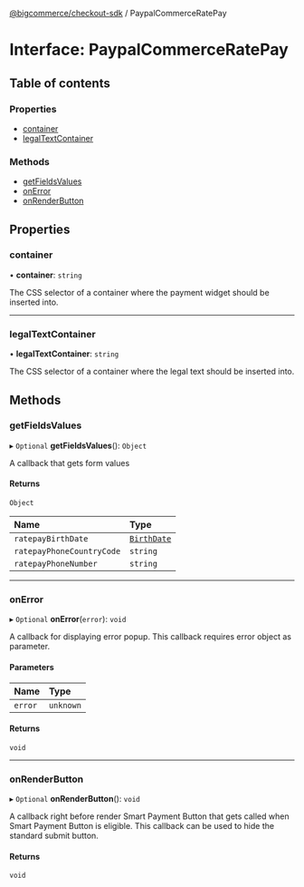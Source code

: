 [@bigcommerce/checkout-sdk](../README.md) / PaypalCommerceRatePay

# Interface: PaypalCommerceRatePay

## Table of contents

### Properties

- [container](PaypalCommerceRatePay.md#container)
- [legalTextContainer](PaypalCommerceRatePay.md#legaltextcontainer)

### Methods

- [getFieldsValues](PaypalCommerceRatePay.md#getfieldsvalues)
- [onError](PaypalCommerceRatePay.md#onerror)
- [onRenderButton](PaypalCommerceRatePay.md#onrenderbutton)

## Properties

### container

• **container**: `string`

The CSS selector of a container where the payment widget should be inserted into.

___

### legalTextContainer

• **legalTextContainer**: `string`

The CSS selector of a container where the legal text should be inserted into.

## Methods

### getFieldsValues

▸ `Optional` **getFieldsValues**(): `Object`

A callback that gets form values

#### Returns

`Object`

| Name | Type |
| :------ | :------ |
| `ratepayBirthDate` | [`BirthDate`](BirthDate.md) |
| `ratepayPhoneCountryCode` | `string` |
| `ratepayPhoneNumber` | `string` |

___

### onError

▸ `Optional` **onError**(`error`): `void`

A callback for displaying error popup. This callback requires error object as parameter.

#### Parameters

| Name | Type |
| :------ | :------ |
| `error` | `unknown` |

#### Returns

`void`

___

### onRenderButton

▸ `Optional` **onRenderButton**(): `void`

A callback right before render Smart Payment Button that gets called when
Smart Payment Button is eligible. This callback can be used to hide the standard submit button.

#### Returns

`void`
